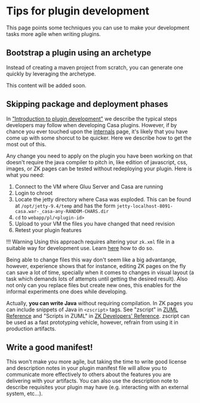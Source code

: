 # Tips for plugin development

This page points some techniques you can use to make your development tasks more agile when writing plugins.

## Bootstrap a plugin using an archetype

Instead of creating a maven project from scratch, you can generate one quickly by leveraging the archetype.

This content will be added soon.<!--TODO -->

## Skipping package and deployment phases

In ["Introduction to plugin development"](./intro-plugin.md#development-lifecycle) we describe the typical steps developers may follow when developing Casa plugins. However, if by chance you ever touched upon the [internals](./plugin-management-internals.md#resource-extraction-and-registration) page, it's likely that you have come up with some shorcut to be quicker. Here we describe how to get the most out of this.
    
Any change you need to apply on the plugin you have been working on that doesn't require the java compiler to pitch in, like edition of javascript, css, images, or ZK pages can be tested without redeploying your plugin. Here is what you need:

1. Connect to the VM where Gluu Server and Casa are running
1. Login to chroot
1. Locate the jetty directory where Casa was exploded. This can be found at `/opt/jetty-9.4/temp` and has the form `jetty-localhost-8091-casa.war-_casa-any-RANDOM-CHARS.dir`
1. `cd` to `webapp/pl/<plugin-id>`
1. Upload to your VM the files you have changed that need revision
1. Retest your plugin features

!!! Warning
    Using this approach requires altering your `zk.xml` file in a suitable way for development use. Learn [here](intro-plugin.md#a-running-gluu-casa-installation) how to do so.

Being able to change files this way don't seem like a big advantange, however, experience shows that for instance, editing ZK pages on the fly can save a lot of time, specially when it comes to changes in visual layout (a task which demands lots of attempts until getting the desired result). Also not only can you replace files but create new ones, this enables for the informal experiments one does while developing. 

Actually, **you can write Java** without requiring compilation. In ZK pages you can include snippets of Java in `<zscript>` tags. See "zscript" in [ZUML Reference](./intro-plugin.md#reference-docs) and "Scripts in ZUML" in [ZK Developers' Reference](./intro-plugin.md#reference-docs). zscript can be used as a fast prototyping vehicle, however, refrain from using it in production artifacts.

## Write a good manifest!

This won't make you more agile, but taking the time to write good license and description notes in your plugin manifest file will allow you to communicate more effectively to others about the features you are delivering with your artifacts. You can also use the description note to describe requisites your plugin may have (e.g. interacting with an external system, etc...).
